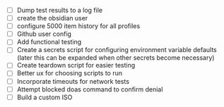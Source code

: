 - [ ] Dump test results to a log file 
- [ ] create the obsidian user
- [ ] configure 5000 item history for all profiles 
- [ ] Github user config
- [ ] Add functional testing 
- [ ] Create a secrets script for configuring environment variable defaults (later this can be expanded when other secrets become necessary)
- [ ] Create teardown script for easier testing 
- [ ] Better ux for choosing scripts to run 
- [ ] Incorporate timeouts for network tests
- [ ] Attempt blocked doas command to confirm denial 
- [ ] Build a custom ISO
